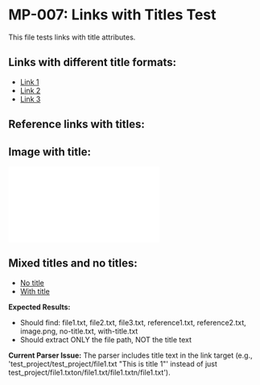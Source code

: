 # MP-007: Links with Titles Test

This file tests links with title attributes.

## Links with different title formats:
- [Link 1](file1.txt "This is title 1")
- [Link 2](file2.txt 'Single quote title')
- [Link 3](file3.txt (Parentheses title))

## Reference links with titles:
[ref1]: reference1.txt "Reference title 1"
[ref2]: reference2.txt 'Reference title 2'

## Image with title:
![Image](test_project/manual_test.py "Image title")

## Mixed titles and no titles:
- [No title](no-title.txt)
- [With title](with-title.txt "Has a title")

**Expected Results:**
- Should find: file1.txt, file2.txt, file3.txt, reference1.txt, reference2.txt, image.png, no-title.txt, with-title.txt
- Should extract ONLY the file path, NOT the title text

**Current Parser Issue:**
The parser includes title text in the link target (e.g., 'test_project/test_project/file1.txt "This is title 1"' instead of just test_project/file1.txton/file1.txt/file1.txtn/file1.txt').
